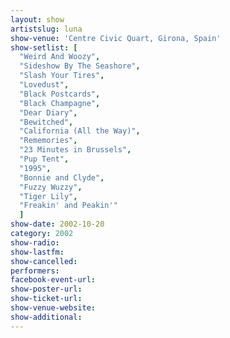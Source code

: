 ```yaml
---
layout: show
artistslug: luna
show-venue: 'Centre Civic Quart, Girona, Spain'
show-setlist: [
  "Weird And Woozy",
  "Sideshow By The Seashore",
  "Slash Your Tires",
  "Lovedust",
  "Black Postcards",
  "Black Champagne",
  "Dear Diary",
  "Bewitched",
  "California (All the Way)",
  "Rememories",
  "23 Minutes in Brussels",
  "Pup Tent",
  "1995",
  "Bonnie and Clyde",
  "Fuzzy Wuzzy",
  "Tiger Lily",
  "Freakin' and Peakin'"
  ]
show-date: 2002-10-20
category: 2002
show-radio: 
show-lastfm: 
show-cancelled: 
performers: 
facebook-event-url: 
show-poster-url: 
show-ticket-url: 
show-venue-website: 
show-additional: 
---
```


